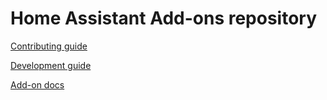 # Home Assistant Add-ons repository

[Contributing guide](.github/CONTRIBUTING.md)

[Development guide](.github/development.md)

[Add-on docs](laskakit-data-feeder/DOCS.md)
